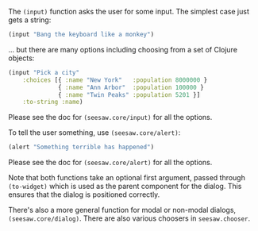 The `(input)` function asks the user for some input. The simplest case just gets a string:

```clojure
(input "Bang the keyboard like a monkey")
```

... but there are many options including choosing from a set of Clojure objects:

```clojure
(input "Pick a city"
    :choices [{ :name "New York"   :population 8000000 }
              { :name "Ann Arbor"  :population 100000 }
              { :name "Twin Peaks" :population 5201 }]
    :to-string :name)
```
Please see the doc for `(seesaw.core/input)` for all the options.

To tell the user something, use `(seesaw.core/alert)`:

```clojure
(alert "Something terrible has happened")
```

Please see the doc for `(seesaw.core/alert)` for all the options.

Note that both functions take an optional first argument, passed through `(to-widget)` which is used as the parent component for the dialog. This ensures that the dialog is positioned correctly.

There's also a more general function for modal or non-modal dialogs, `(seesaw.core/dialog)`. There are also various choosers in `seesaw.chooser`.
